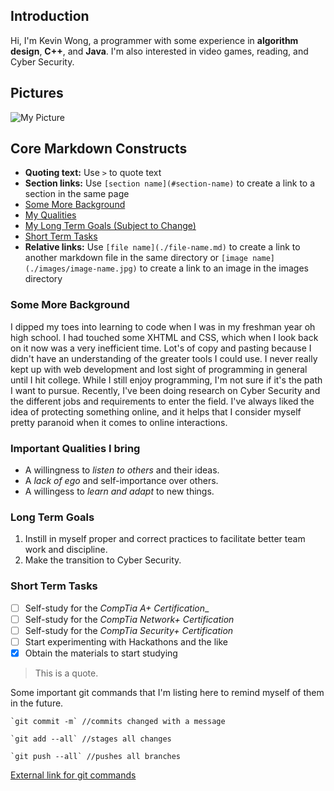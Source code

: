 ## Introduction
Hi, I'm Kevin Wong, a programmer with some experience in **algorithm design**, **C++**, and **Java**. I'm also interested in video games, reading, and Cyber Security.

## Pictures
![My Picture](https://user-images.githubusercontent.com/114199299/230802828-c45e54ef-7613-43f1-accc-a8bb0e2c790c.jpg)

## Core Markdown Constructs
- **Quoting text:** Use `>` to quote text
- **Section links:** Use `[section name](#section-name)` to create a link to a section in the same page
- [Some More Background](#some-more-background)
- [My Qualities](#important-qualities-i-bring)
- [My Long Term Goals (Subject to Change)](#long-term-goals)
- [Short Term Tasks](#short-term-tasks)
- **Relative links:** Use `[file name](./file-name.md)` to create a link to another markdown file in the same directory or `[image name](./images/image-name.jpg)` to create a link to an image in the images directory

### Some More Background
I dipped my toes into learning to code when I was in my freshman year oh high school. I had touched some XHTML and CSS, which when I look back on it now was a very inefficient time. Lot's of copy and pasting because I didn't have an understanding of the greater tools I could use. I never really kept up with web development and lost sight of programming in general until I hit college. While I still enjoy programming, I'm not sure if it's the path I want to pursue. Recently, I've been doing research on Cyber Security and the different jobs and requirements to enter the field. I've always liked the idea of protecting something online, and it helps that I consider myself pretty paranoid when it comes to online interactions.

### Important Qualities I bring
- A willingness to _listen to others_ and their ideas.
- A _lack of ego_ and self-importance over others.
- A willingess to _learn and adapt_ to new things.

### Long Term Goals
1. Instill in myself proper and correct practices to facilitate better team work and discipline.
2. Make the transition to Cyber Security.

### Short Term Tasks
- [ ] Self-study for the _CompTia A+ Certification__
- [ ] Self-study for the _CompTia Network+ Certification_
- [ ] Self-study for the _CompTia Security+ Certification_
- [ ] Start experimenting with Hackathons and the like
- [x] Obtain the materials to start studying 

> This is a quote.

Some important git commands that I'm listing here to remind myself of them in the future. 
```
`git commit -m` //commits changed with a message

`git add --all` //stages all changes

`git push --all` //pushes all branches
```


[External link for git commands](https://git-scm.com/docs)



